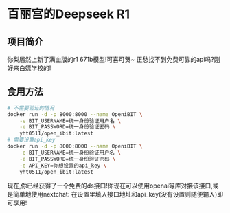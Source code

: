 # 百丽宫的Deepseek R1

## 项目简介

你梨居然上新了满血版的r1 671b模型!可喜可贺~
正愁找不到免费可靠的api吗?刚好来白嫖学校的!

## 食用方法
```bash
# 不需要验证的情况
docker run -d -p 8000:8000 --name OpeniBIT \
    -e BIT_USERNAME=统一身份验证用户名 \
    -e BIT_PASSWORD=统一身份验证密码 \
    yht0511/open_ibit:latest
# 需要设置api_key
docker run -d -p 8000:8000 --name OpeniBIT \
    -e BIT_USERNAME=统一身份验证用户名 \
    -e BIT_PASSWORD=统一身份验证密码 \
    -e API_KEY=你想设置的api_key \
    yht0511/open_ibit:latest
```

现在,你已经获得了一个免费的ds接口!你现在可以使用openai等库对接该接口,或是简单地使用nextchat: 在设置里填入接口地址和api_key(没有设置则随便输入)即可享用!

